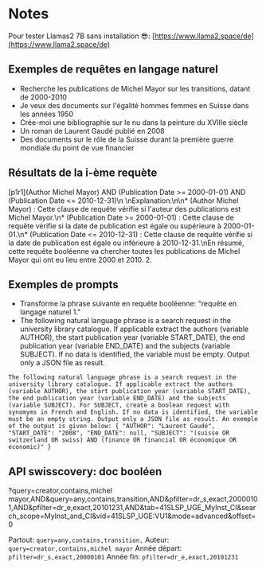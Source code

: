 # Notes

Pour tester Llamas2 7B sans installation 😎: [https://www.llama2.space/de](https://www.llama2.space/de)

## Exemples de requêtes en langage naturel

* Recherche les publications de Michel Mayor sur les transitions, datant de 2000-2010
* Je veux des documents sur l'égalité hommes femmes en Suisse dans les années 1950
* Crée-moi une bibliographie sur le nu dans la peinture du XVIIIe siècle
* Un roman de Laurent Gaudé publié en 2008
* Des documents sur le rôle de la Suisse durant la première guerre mondiale du point de vue financier

## Résultats de la i-ème requète
[p1r1](Author Michel Mayor) AND (Publication Date >= 2000-01-01) AND (Publication Date <= 2010-12-31)\n    \nExplanation:\n\n* (Author Michel Mayor) : Cette clause de requête vérifie si l'auteur des publications est Michel Mayor.\n* (Publication Date >= 2000-01-01) : Cette clause de requête vérifie si la date de publication est égale ou supérieure à 2000-01-01.\n* (Publication Date <= 2010-12-31) : Cette clause de requête vérifie si la date de publication est égale ou inférieure à 2010-12-31.\nEn résumé, cette requête booléenne va chercher toutes les publications de Michel Mayor qui ont eu lieu entre 2000 et 2010.
2.

## Exemples de prompts

* Transforme la phrase suivante en requête booléenne: "requête en langage naturel 1."
* The following natural language phrase is a search request in the university library catalogue. If applicable extract the authors (variable AUTHOR), the start publication year (variable START_DATE), the end publication year (variable END_DATE) and the subjects (variable SUBJECT). If no data is identified, the variable must be empty. Output only a JSON file as result.

`The following natural language phrase is a search request in the university library catalogue. If applicable extract the authors (variable AUTHOR), the start publication year (variable START_DATE), the end publication year (variable END_DATE) and the subjects (variable SUBJECT). For SUBJECT, create a boolean request with synomyms in French and English. If no data is identified, the variable must be an empty string. Output only a JSON file as result. An exemple of the output is given below:
{
"AUTHOR": "Laurent Gaudé",
"START_DATE": "2008",
"END_DATE": null,
"SUBJECT": "(suisse OR switzerland OR swiss) AND (finance OR financial OR économique OR economic)"
}
`


## API swisscovery: doc booléen

?query=creator,contains,michel mayor,AND&query=any,contains,transition,AND&pfilter=dr_s,exact,20000101,AND&pfilter=dr_e,exact,20101231,AND&tab=41SLSP_UGE_MyInst_CI&search_scope=MyInst_and_CI&vid=41SLSP_UGE:VU1&mode=advanced&offset=0

Partout: `query=any,contains,transition,`
Auteur: `query=creator,contains,michel mayor`
Année départ: `pfilter=dr_s,exact,20000101`
Année fin: `pfilter=dr_e,exact,20101231`
